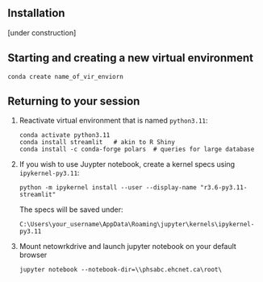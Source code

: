 

## Installation 

[under construction]


## Starting and creating a new virtual environment 

```
conda create name_of_vir_enviorn
```

## Returning to your session

1. Reactivate virtual environment that is named ```python3.11```:
    ```
    conda activate python3.11  
    conda install streamlit   # akin to R Shiny
    conda install -c conda-forge polars  # queries for large database 
    ```
    
1. If you wish to use Juypter notebook, create a kernel specs using ```ipykernel-py3.11```:
    ```
    python -m ipykernel install --user --display-name "r3.6-py3.11-streamlit"
    ```
  
    The specs will be saved under: 
    ```
    C:\Users\your_username\AppData\Roaming\jupyter\kernels\ipykernel-py3.11
    ```

1. Mount netowrkdrive and launch jupyter notebook on your default browser
    ```
    jupyter notebook --notebook-dir=\\phsabc.ehcnet.ca\root\
    ```
